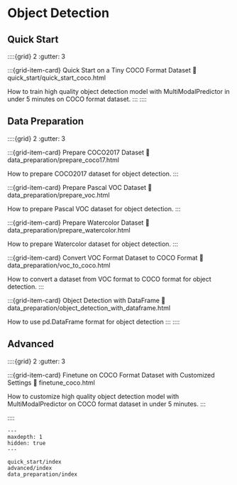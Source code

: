 # Object Detection

## Quick Start

::::{grid} 2
  :gutter: 3

:::{grid-item-card} Quick Start on a Tiny COCO Format Dataset
  :link: quick_start/quick_start_coco.html

  How to train high quality object detection model with MultiModalPredictor in under 5 minutes on COCO format dataset.
:::
::::

## Data Preparation

::::{grid} 2
  :gutter: 3

:::{grid-item-card} Prepare COCO2017 Dataset
  :link: data_preparation/prepare_coco17.html

  How to prepare COCO2017 dataset for object detection.
:::

:::{grid-item-card} Prepare Pascal VOC Dataset
  :link: data_preparation/prepare_voc.html

  How to prepare Pascal VOC dataset for object detection.
:::

:::{grid-item-card} Prepare Watercolor Dataset
  :link: data_preparation/prepare_watercolor.html

  How to prepare Watercolor dataset for object detection.
:::

:::{grid-item-card} Convert VOC Format Dataset to COCO Format
  :link: data_preparation/voc_to_coco.html

  How to convert a dataset from VOC format to COCO format for object detection.
:::

:::{grid-item-card} Object Detection with DataFrame
  :link: data_preparation/object_detection_with_dataframe.html

  How to use pd.DataFrame format for object detection
:::
::::

## Advanced

::::{grid} 2
  :gutter: 3

:::{grid-item-card} Finetune on COCO Format Dataset with Customized Settings
  :link: finetune_coco.html

  How to customize high quality object detection model with MultiModalPredictor on COCO format dataset in under 5 minutes.
:::

::::

```{toctree}
---
maxdepth: 1
hidden: true
---

quick_start/index
advanced/index
data_preparation/index
```
